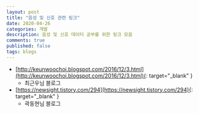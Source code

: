 ```yaml
---
layout: post
title: "음성 및 신호 관련 링크"
date: 2020-04-26
categories: 개발
description: 음성 및 신호 데이터 공부를 위한 링크 모음
comments: true
published: false
tags: blogs
---
```


- [http://keunwoochoi.blogspot.com/2016/12/3.html](http://keunwoochoi.blogspot.com/2016/12/3.html){: target="_blank" }
  - 최근우님 블로그
- [https://newsight.tistory.com/294](https://newsight.tistory.com/294){: target="_blank" }
  - 곽동현님 블로그
